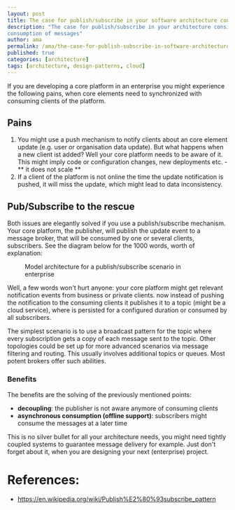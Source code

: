 ```yaml
---
layout: post
title: The case for publish/subscribe in your software architecture considerations
description: "The case for publish/subscribe in your architecture considerations: loose coupling and asynchronous
consumption of messages"
author: ama
permalink: /ama/the-case-for-publish-subscribe-in-software-architecture
published: true
categories: [architecture]
tags: [architecture, design-patterns, cloud]
---
```


If you are developing a core platform in an enterprise you might experience the following pains, when core elements
need to synchronized with consuming clients of the platform.

## Pains

1. You might use a push mechanism to notify clients about an core element update (e.g. user or organisation data update).
 But what happens when a new client ist added? Well your core platform needs to be aware of it. This might imply code or configuration changes,
 new deployments etc. - ** it does not scale **
2. If a client of the platform is not online the time the update notification is pushed, it will miss the update, which might lead to data inconsistency.

## Pub/Subscribe to the rescue

Both issues are elegantly solved if you use a publish/subscribe mechanism. Your core platform, the publisher, will publish the update event to a message
broker, that will be consumed by one or several clients, subscribers. See the diagram below for the 1000 words, worth of explanation:

<!--more-->
<figure>
   	<img src="http://www.codingpedia.org/images/posts/publish-subscribe-architecture/publish-subscribe-architecture.png" alt="" />
   	<figcaption>Model architecture for a publish/subscribe scenario in enterprise</figcaption>
</figure>

Well, a few words won't hurt anyone: your core platform might get relevant notification events from business or private clients.
now instead of pushing the notification to the consuming clients it publishes it to a topic (might be a cloud service), where is persisted
for a configured duration or consumed by all subscribers.

The simplest scenario is to use a broadcast pattern for the topic where every subscription gets a copy of each message sent to the topic. Other topologies 
could be set up for more advanced scenarios via message filtering and routing. This usually involves additional topics or queues. Most potent brokers offer
such abilities.


### Benefits

The benefits are the solving of the previously mentioned points:
- **decoupling**: the publisher is not aware anymore of consuming clients
- **asynchronous consumption (offline support)**: subscribers might consume the messages at a later time

This is no silver bullet for all your architecture needs, you might need tightly coupled systems to guarantee message delivery for example. 
Just don't forget about it, when you are designing your next (enterprise) project.

# References:

* https://en.wikipedia.org/wiki/Publish%E2%80%93subscribe_pattern
